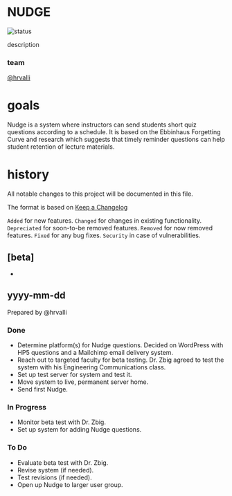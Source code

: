 #  NUDGE

![status](https://img.shields.io/badge/status-good-brightgreen.svg)


description

### team
[@hrvalli](https://relevantuserlink)  


# goals
Nudge is a system where instructors can send students short quiz questions according to a schedule. It is based on the Ebbinhaus Forgetting Curve and research which suggests that timely reminder questions can help student retention of lecture materials.


# history 
All notable changes to this project will be documented in this file.

The format is based on [Keep a Changelog](http://keepachangelog.com/en/1.0.0/)

`Added` for new features.
`Changed` for changes in existing functionality.
`Depreciated` for soon-to-be removed features.
`Removed` for now removed features.
`Fixed` for any bug fixes.
`Security` in case of vulnerabilities.

## [beta]
* 

## yyyy-mm-dd 
Prepared by @hrvalli

### Done
* Determine platform(s) for Nudge questions.
Decided on WordPress with HP5 questions and a Mailchimp email delivery system. 
* Reach out to targeted faculty for beta testing. Dr. Zbig agreed to test the system with his Engineering Communications class. 
* Set up test server for system and test it.
* Move system to live, permanent server home. 
* Send first Nudge.

### In Progress
* Monitor beta test with Dr. Zbig.
* Set up system for adding Nudge questions. 

### To Do
* Evaluate beta test with Dr. Zbig. 
* Revise system (if needed).
* Test revisions (if needed). 
* Open up Nudge to larger user group. 





